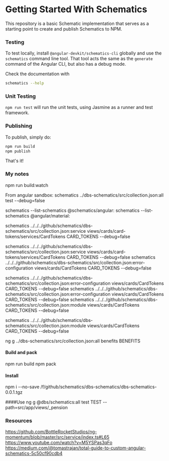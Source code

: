 # Getting Started With Schematics

This repository is a basic Schematic implementation that serves as a starting point to create and publish Schematics to NPM.

### Testing

To test locally, install `@angular-devkit/schematics-cli` globally and use the `schematics` command line tool. That tool acts the same as the `generate` command of the Angular CLI, but also has a debug mode.

Check the documentation with
```bash
schematics --help
```

### Unit Testing

`npm run test` will run the unit tests, using Jasmine as a runner and test framework.

### Publishing

To publish, simply do:

```bash
npm run build
npm publish
```

That's it!

### My notes
npm run build:watch

From angular sandbox:
schematics ../dbs-schematics/src/collection.json:all test --debug=false

schematics --list-schematics @schematics/angular:
schematics --list-schematics @angular/material:

schematics ../../../github/schematics/dbs-schematics/src/collection.json:service views/cards/card-tokens/services/CardTokens CARD_TOKENS --debug=false

schematics ../../../github/schematics/dbs-schematics/src/collection.json:service views/cards/card-tokens/services/CardTokens CARD_TOKENS --debug=false
schematics ../../../github/schematics/dbs-schematics/src/collection.json:error-configuration views/cards/CardTokens CARD_TOKENS --debug=false

schematics ../../../github/schematics/dbs-schematics/src/collection.json:error-configuration views/cards/CardTokens CARD_TOKENS --debug=false
schematics ../../../github/schematics/dbs-schematics/src/collection.json:error-configuration views/cards/CardTokens CARD_TOKENS --debug=false
schematics ../../../github/schematics/dbs-schematics/src/collection.json:module views/cards/CardTokens CARD_TOKENS --debug=false

schematics ../../../github/schematics/dbs-schematics/src/collection.json:module views/cards/CardTokens CARD_TOKENS --debug=false
 
ng g ../dbs-schematics/src/collection.json:all benefits BENEFITS

#### Build and pack
npm run build
npm pack

#### Install
npm i --no-save /f/github/schematics/dbs-schematics/dbs-schematics-0.0.1.tgz

####Use
ng g @dbs/schematics:all test TEST --path=src/app/views/_pension
 
### Resources
https://github.com/BottleRocketStudios/ng-momentum/blob/master/src/service/index.ts#L65
https://www.youtube.com/watch?v=M5YSPas3qFo
https://medium.com/@tomastrajan/total-guide-to-custom-angular-schematics-5c50cf90cdb4
